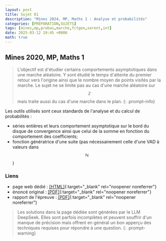 ```yaml
---
layout: post
title: Sujet 01
description: "Mines 2024, MP, Maths 1 : Analyse et probabilités"
categories: [PRÉPARATION,SUJETS]
tags: [mines,mp,probas,marche,fctgen,serent,int]
date: 2025-03-12 19:45 +0000
math: true
---
```


## Mines 2020, MP, Maths 1 


> L'objectif est d'étudier certains comportements asymptotiques dans une marche aléatoire. Y sont étudié le temps d'attente du premier retour vers l'origine ainsi que le nombre moyen de points visités par la marche. Le sujet ne se limite pas au cas d'une marche aléatoire sur $$\mathbb Z$$ mais traite aussi du cas d'une marche dans le plan. 
{: .prompt-info} 

Les outils utilisés sont ceux standards de l'analyse et du calcul de probabilités : 
- séries entières et leurs comportement asymptotique sur le bord du disque de convergence ainsi que celui de la somme en fonction du comportement des coefficients;
- fonction génératrice d'une suite (pas nécessairement celle d'une VAD à valeurs dans $$\mathbb N$$)



### Liens 
- page web dédié : [[HTML]](https://texbouja.github.io/cpge-preparation/part-anaproba-2.html){:target="_blank" rel="noopener noreferrer"} 
- énoncé original : [[PDF]](/assets/pdf/mines2020mp1e.pdf){:target="_blank" rel="noopener noreferrer"}
- rapport de l'épreuve : [[PDF]](/assets/pdf/mines2020mpr.pdf){:target="_blank" rel="noopener noreferrer"}

> Les solutions dans la page dédiée sont générées par le LLM DeepSeek. Elles sont parfois incomplètes et peuvent souffrir d'un manque de précision mais offrent en général un bon apperçu des techniques requises pour répondre à une question. 
{: .prompt-warning} 
